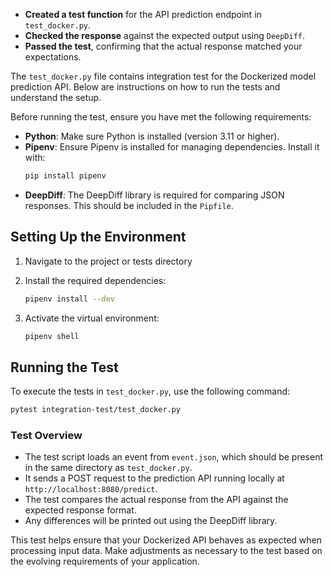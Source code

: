 - **Created a test function** for the API prediction endpoint in `test_docker.py`.
- **Checked the response** against the expected output using `DeepDiff`.
- **Passed the test**, confirming that the actual response matched your expectations.

The `test_docker.py` file contains integration test for the Dockerized model prediction API. Below are instructions on how to run the tests and understand the setup.

Before running the test, ensure you have met the following requirements:

- **Python**: Make sure Python is installed (version 3.11 or higher).
- **Pipenv**: Ensure Pipenv is installed for managing dependencies. Install it with:
  ```bash
  pip install pipenv
  ```
- **DeepDiff**: The DeepDiff library is required for comparing JSON responses. This should be included in the `Pipfile`.


## Setting Up the Environment

1. Navigate to the project or tests directory

2. Install the required dependencies:

   ```bash
   pipenv install --dev
   ```

3. Activate the virtual environment:

   ```bash
   pipenv shell
   ```
## Running the Test

To execute the tests in `test_docker.py`, use the following command:

```bash
pytest integration-test/test_docker.py
```
### Test Overview

- The test script loads an event from `event.json`, which should be present in the same directory as `test_docker.py`.
- It sends a POST request to the prediction API running locally at `http://localhost:8080/predict`.
- The test compares the actual response from the API against the expected response format.
- Any differences will be printed out using the DeepDiff library.

This test helps ensure that your Dockerized API behaves as expected when processing input data. Make adjustments as necessary to the test based on the evolving requirements of your application.



